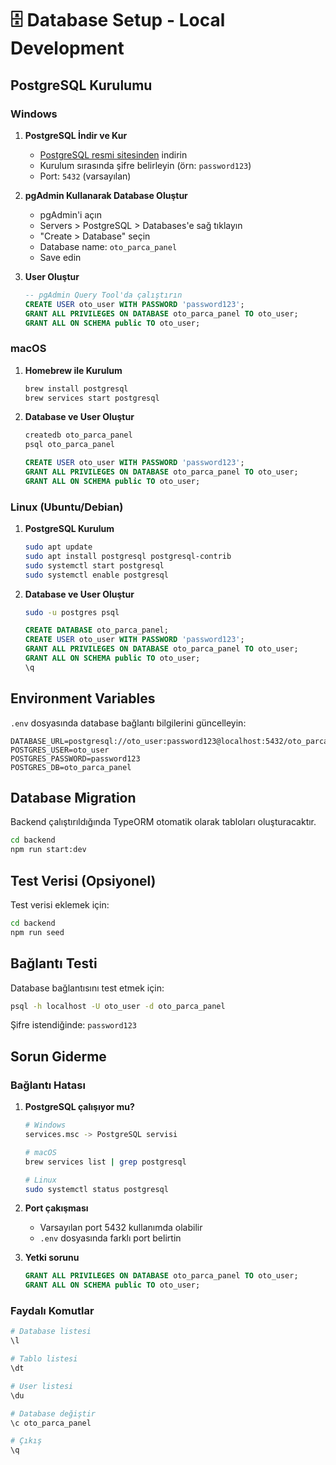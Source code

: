 # 🗄️ Database Setup - Local Development

## PostgreSQL Kurulumu

### Windows

1. **PostgreSQL İndir ve Kur**
   - [PostgreSQL resmi sitesinden](https://www.postgresql.org/download/windows/) indirin
   - Kurulum sırasında şifre belirleyin (örn: `password123`)
   - Port: `5432` (varsayılan)

2. **pgAdmin Kullanarak Database Oluştur**
   - pgAdmin'i açın
   - Servers > PostgreSQL > Databases'e sağ tıklayın
   - "Create > Database" seçin
   - Database name: `oto_parca_panel`
   - Save edin

3. **User Oluştur**
   ```sql
   -- pgAdmin Query Tool'da çalıştırın
   CREATE USER oto_user WITH PASSWORD 'password123';
   GRANT ALL PRIVILEGES ON DATABASE oto_parca_panel TO oto_user;
   GRANT ALL ON SCHEMA public TO oto_user;
   ```

### macOS

1. **Homebrew ile Kurulum**
   ```bash
   brew install postgresql
   brew services start postgresql
   ```

2. **Database ve User Oluştur**
   ```bash
   createdb oto_parca_panel
   psql oto_parca_panel
   ```
   
   ```sql
   CREATE USER oto_user WITH PASSWORD 'password123';
   GRANT ALL PRIVILEGES ON DATABASE oto_parca_panel TO oto_user;
   GRANT ALL ON SCHEMA public TO oto_user;
   ```

### Linux (Ubuntu/Debian)

1. **PostgreSQL Kurulum**
   ```bash
   sudo apt update
   sudo apt install postgresql postgresql-contrib
   sudo systemctl start postgresql
   sudo systemctl enable postgresql
   ```

2. **Database ve User Oluştur**
   ```bash
   sudo -u postgres psql
   ```
   
   ```sql
   CREATE DATABASE oto_parca_panel;
   CREATE USER oto_user WITH PASSWORD 'password123';
   GRANT ALL PRIVILEGES ON DATABASE oto_parca_panel TO oto_user;
   GRANT ALL ON SCHEMA public TO oto_user;
   \q
   ```

## Environment Variables

`.env` dosyasında database bağlantı bilgilerini güncelleyin:

```env
DATABASE_URL=postgresql://oto_user:password123@localhost:5432/oto_parca_panel
POSTGRES_USER=oto_user
POSTGRES_PASSWORD=password123
POSTGRES_DB=oto_parca_panel
```

## Database Migration

Backend çalıştırıldığında TypeORM otomatik olarak tabloları oluşturacaktır.

```bash
cd backend
npm run start:dev
```

## Test Verisi (Opsiyonel)

Test verisi eklemek için:

```bash
cd backend
npm run seed
```

## Bağlantı Testi

Database bağlantısını test etmek için:

```bash
psql -h localhost -U oto_user -d oto_parca_panel
```

Şifre istendiğinde: `password123`

## Sorun Giderme

### Bağlantı Hatası

1. **PostgreSQL çalışıyor mu?**
   ```bash
   # Windows
   services.msc -> PostgreSQL servisi
   
   # macOS
   brew services list | grep postgresql
   
   # Linux
   sudo systemctl status postgresql
   ```

2. **Port çakışması**
   - Varsayılan port 5432 kullanımda olabilir
   - `.env` dosyasında farklı port belirtin

3. **Yetki sorunu**
   ```sql
   GRANT ALL PRIVILEGES ON DATABASE oto_parca_panel TO oto_user;
   GRANT ALL ON SCHEMA public TO oto_user;
   ```

### Faydalı Komutlar

```bash
# Database listesi
\l

# Tablo listesi
\dt

# User listesi
\du

# Database değiştir
\c oto_parca_panel

# Çıkış
\q
```